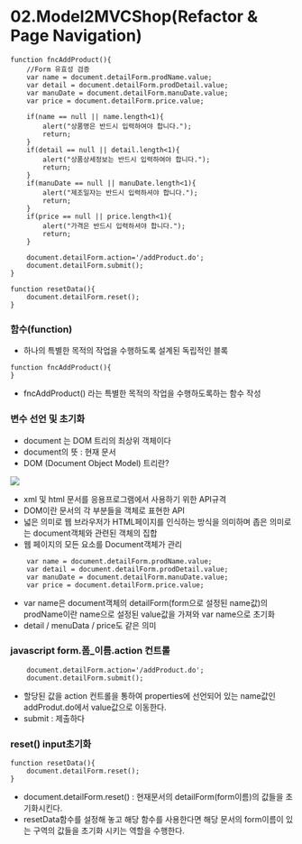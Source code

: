 # 02.Model2MVCShop(Refactor & Page Navigation)
```
function fncAddProduct(){
	//Form 유효성 검증
 	var name = document.detailForm.prodName.value;
	var detail = document.detailForm.prodDetail.value;
	var manuDate = document.detailForm.manuDate.value;
	var price = document.detailForm.price.value;

	if(name == null || name.length<1){
		alert("상품명은 반드시 입력하여야 합니다.");
		return;
	}
	if(detail == null || detail.length<1){
		alert("상품상세정보는 반드시 입력하여야 합니다.");
		return;
	}
	if(manuDate == null || manuDate.length<1){
		alert("제조일자는 반드시 입력하셔야 합니다.");
		return;
	}
	if(price == null || price.length<1){
		alert("가격은 반드시 입력하셔야 합니다.");
		return;
	}

	document.detailForm.action='/addProduct.do';
	document.detailForm.submit();
}

function resetData(){
	document.detailForm.reset();
}
```
### 함수(function)
- 하나의 특별한 목적의 작업을 수행하도록 설계된 독립적인 블록
```
function fncAddProduct(){
}
```
- fncAddProduct() 라는 특별한 목적의 작업을 수행하도록하는 함수 작성

### 변수 선언 및 초기화
- document 는 DOM 트리의 최상위 객체이다
- document의 뜻 : 현재 문서
- DOM (Document Object Model) 트리란?
<img src="https://miro.medium.com/max/1088/1*NA2VKR09ECb8PEgYDteR3w.gif">

  - xml 및 html 문서를 응용프로그램에서 사용하기 위한 API규격
  - DOM이란 문서의 각 부분들을 객체로 표현한 API
  - 넓은 의미로 웹 브라우저가 HTML페이지를 인식하는 방식을 의미하며 좁은 의미로는 document객체와 관련된 객체의 집합
  - 웹 페이지의 모든 요소를 Document객체가 관리

```
 	var name = document.detailForm.prodName.value;
	var detail = document.detailForm.prodDetail.value;
	var manuDate = document.detailForm.manuDate.value;
	var price = document.detailForm.price.value;
```
- var name은 document객체의 detailForm(form으로 설정된 name값)의 prodName이란 name으로 설정된 value값을 가져와 var name으로 초기화
- detail / menuData / price도 같은 의미

### javascript form.폼_이름.action 컨트롤
```
	document.detailForm.action='/addProduct.do';
	document.detailForm.submit();
```
- 할당된 값을 action 컨트롤을 통하여 properties에 선언되어 있는 name값인 addProdut.do에서 value값으로 이동한다.
- submit : 제출하다

### reset() input초기화
```
function resetData(){
	document.detailForm.reset();
}
```
- document.detailForm.reset() : 현재문서의 detailForm(form이름)의 값들을 초기화시킨다.
- resetData함수를 설정해 놓고 해당 함수를 사용한다면 해당 문서의 form이름이 있는 구역의 값들을 초기화 시키는 역할을 수행한다.

